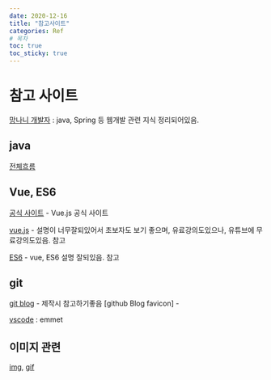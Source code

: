 ```yaml
---
date: 2020-12-16
title: "참고사이트"
categories: Ref
# 목차
toc: true  
toc_sticky: true 
---
```


# 참고 사이트
[망나니 개발자] : java, Spring 등 웹개발 관련 지식 정리되어있음.

## java
[전체흐름]

## Vue, ES6
[공식 사이트] - Vue.js 공식 사이트

[vue.js] - 설명이 너무잘되있어서 초보자도 보기 좋으며, 유료강의도있으나, 유튜브에 무료강의도있음. 참고

[ES6] - vue, ES6 설명 잘되있음. 참고

## git
[git blog] - 제작시 참고하기좋음
[github Blog favicon] -

[vscode] : emmet

## 이미지 관련
[img], [gif]

[vscode]: https://docs.emmet.io/cheat-sheet/
[망나니 개발자]: https://mangkyu.tistory.com/97?category=761304
[img]: https://www.flaticon.com/
[gif]: https://lottiefiles.com/
[공식 사이트]: https://kr.vuejs.org/v2/guide/index.html
[vue.js]: https://medium.com/@hozacho/%EB%A7%A8%EB%95%85%EC%97%90-vuejs-%EB%A6%AC%EC%8A%A4%ED%8A%B8-462d88047893
[ES6]: https://joshua1988.github.io/
[전체흐름]: https://memoer.tistory.com/entry/%EC%A2%8B%EC%9D%80-%EC%A0%90%EC%9D%80-%EB%B0%B0%EC%9B%8C%EA%B0%80%EC%9E%90-%EC%9D%B4%EB%8F%99%EC%9A%B1-%EA%B0%9C%EB%B0%9C%EC%9E%90%EB%8B%98
[git blog]: https://honbabzone.com/jekyll/start-gitHubBlog/